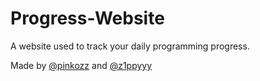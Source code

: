 # Progress-Website

A website used to track your daily programming progress.

Made by [@pinkozz](https://github.com/pinkozz) and [@z1ppyyy](https://github.com/z1ppyyy)